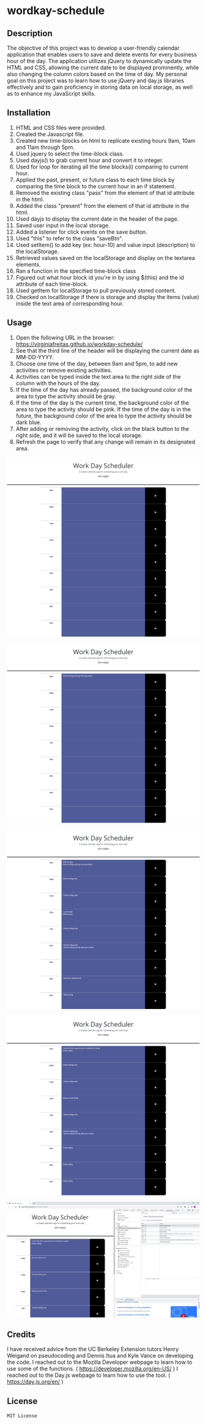 # wordkay-schedule


## Description
    

The objective of this project was to develop a user-friendly calendar application that enables users to save and delete events for every business hour of the day. The application utilizes jQuery to dynamically update the HTML and CSS, allowing the current date to be displayed prominently, while also changing the column colors based on the time of day. My personal goal on this project was to learn how to use jQuery and day.js libraries effectively and to gain proficiency in storing data on local storage, as well as to enhance my JavaScript skills.


## Installation


1. HTML and CSS files were provided.
2. Created the Javascript file.
3. Created new time-blocks on html to replicate existing hours 9am, 10am and 11am through 5pm.
4. Used jquery to select the time-block class.
5. Used dayjs() to grab current hour and convert it to integer.
6. Used for loop for iterating all the time blocks(i) comparing to current hour.
7. Applied the past, present, or future class to each time block by comparing the time block to the current hour in an if statement.
8. Removed the existing class "pass" from the element of that id attribute in the html.
9. Added the class "present" from the element of that id attribute in the html.
10. Used dayjs to display the current date in the header of the page.
11. Saved user input in the local storage.
12. Added a listener for click events on the save button. 
13. Used "this" to refer to the class "saveBtn".
14. Used setItem() to add key (ex: hour-10) and value input (description) to the localStorage.
15. Retrieved values saved on the localStorage and display on the textarea elements.
16. Ran a function in the specified time-block class
17. Figured out what hour block id you're in by using $(this) and the id attribute of each time-block.
18. Used getItem for localStorage to pull previously stored content.
19. Checked on localStorage if there is storage and display the items (value) inside the text area of corresponding hour.


## Usage


1. Open the following URL in the browser: https://virginiafreitas.github.io/workday-schedule/
2. See that the third line of the header will be displaying the current date as MM-DD-YYYY.
3. Choose one time of the day, between 9am and 5pm, to add new activities or remove existing activities.
4. Activities can be typed inside the text area to the right side of the column with the hours of the day.
5. If the time of the day has already passed, the background color of the area to type the activity should be gray.
6. If the time of the day is the current time, the background color of the area to type the activity should be pink.
If the time of the day is in the future, the background color of the area to type the activity should be dark blue.
7. After adding or removing the activity, click on the black button to the right side, and it will be saved to the local storage.
8. Refresh the page to verify that any change will remain in its designated area.


![alt text](assets/images/screenshot1.png) 

![alt text](assets/images/screenshot2.png) 

![alt text](assets/images/screenshot3.png) 

![alt text](assets/images/screenshot4.png) 

![alt text](assets/images/screenshot5.png) 



## Credits

I have received advice from the UC Berkeley Extension tutors Henry Weigand on pseudocoding and Dennis Itua and Kyle Vance on developing the code.
I reached out to the Mozilla Developer webpage to learn how to use some of the functions. ( https://developer.mozilla.org/en-US/ )
I reached out to the Day.js webpage to learn how to use the tool. ( https://day.js.org/en/ )


## License

    MIT License
